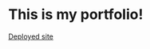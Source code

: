 # This is my portfolio!

[Deployed site](https://6336bdd120fdcb5d0bd851d8--portfoliomathieu.netlify.app/)


